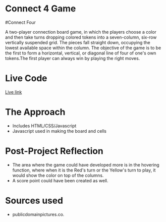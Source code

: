# Connect 4 Game 


#Connect Four

A two-player connection board game, in which the players choose a color and then take turns dropping colored tokens into a seven-column, six-row vertically suspended grid. The pieces fall straight down, occupying the lowest available space within the column. The objective of the game is to be the first to form a horizontal, vertical, or diagonal line of four of one's own tokens.The first player can always win by playing the right moves.

# Live Code

[Live link](https://nathujohns.github.io/Project--1---Connect---4/)



# The Approach 

- Includes HTML/CSS/Javascript
- Javascript used in making the board and cells



# Post-Project Reflection 

- The area where the game could have developed more is in the hovering function, where when it is the Red's turn or the Yellow's turn to play, it would show the color on top of the columns.
- A score point could have been created as well.


# Sources used

- publicdomainpictures.co. 
